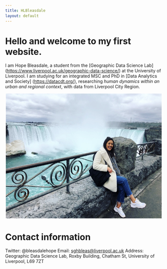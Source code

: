 ```yaml
---
title: HLBleasdale
layout: default
---
```


# Hello and welcome to my first website.

I am Hope Bleasdale, a student from the [Geographic Data Science Lab] (https://www.liverpool.ac.uk/geographic-data-science/) at the University of Liverpool. I am studying for an integrated MSC and PhD in [Data Analytics and Society] (https://datacdt.org/), researching *human dynamics within an urban and regional context*, with data from Liverpool City Region. 

<p align="center">
  <img width="500" height="400" src="IMG_4216[3751].jpg">
</p>




# Contact information
Twitter: @bleasdalehope
Email: sghbleas@liverpool.ac.uk
Address: Geographic Data Science Lab, Roxby Building, Chatham St, University of Liverpool, L69 7ZT
